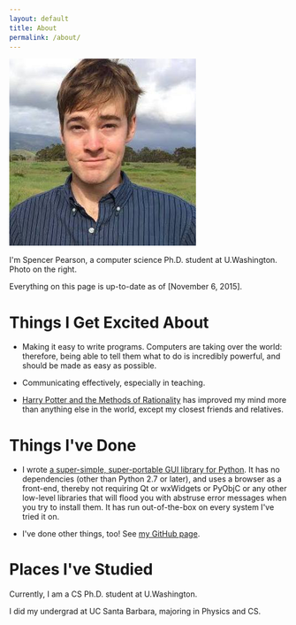 ```yaml
---
layout: default
title: About
permalink: /about/
---
```


<img id="profile-picture" src="/resources/img/profile-picture.jpg" />

I'm Spencer Pearson, a computer science Ph.D. student at U.Washington. Photo on the right.

Everything on this page is up-to-date as of [November 6, 2015].

<div style="clear:both"></div>

Things I Get Excited About
==========================

- Making it easy to write programs. Computers are taking over the world: therefore, being able to tell them what to do is incredibly powerful, and should be made as easy as possible.

- Communicating effectively, especially in teaching.

- [Harry Potter and the Methods of Rationality][hpmor] has improved my mind more than anything else in the world, except my closest friends and relatives.

[hpmor]: http://hpmor.com/chapter/1


Things I've Done
================

- I wrote <a href="https://github.com/speezepearson/browsergui">a super-simple, super-portable GUI library for Python</a>. It has no dependencies (other than Python 2.7 or later), and uses a browser as a front-end, thereby not requiring Qt or wxWidgets or PyObjC or any other low-level libraries that will flood you with abstruse error messages when you try to install them. It has run out-of-the-box on every system I've tried it on.

- I've done other things, too! See [my GitHub page][github].

[github]: https://github.com/speezepearson


Places I've Studied
===================

Currently, I am a CS Ph.D. student at U.Washington.

I did my undergrad at UC Santa Barbara, majoring in Physics and CS.
